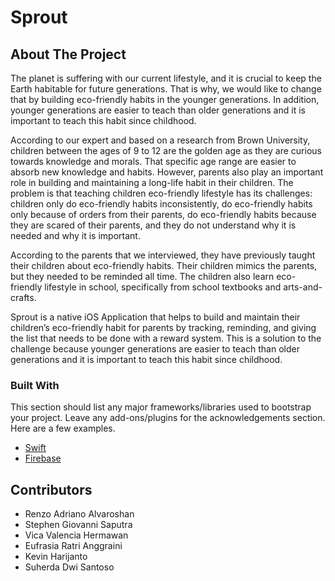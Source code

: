 # Sprout

<!-- ABOUT THE PROJECT -->
## About The Project

The planet is suffering with our current lifestyle, and it is crucial to keep the Earth habitable for future generations. That is why, we would like to change that by building eco-friendly habits in the younger generations. In addition, younger generations are easier to teach than older generations and it is important to teach this habit since childhood. 

According to our expert and based on a research from Brown University, children between the ages of 9 to 12 are the golden age as they are curious towards knowledge and morals. That specific age range are easier to absorb new knowledge and habits. However, parents also play an important role in building and maintaining a long-life habit in their children. The problem is that teaching children eco-friendly lifestyle has its challenges: children only do eco-friendly habits inconsistently, do eco-friendly habits only because of orders from their parents, do eco-friendly habits because they are scared of their parents, and they do not understand why it is needed and why it is important. 

According to the parents that we interviewed, they have previously taught their children about eco-friendly habits. Their children mimics the parents, but they needed to be reminded all time. The children also learn eco-friendly lifestyle in school, specifically from school textbooks and arts-and-crafts.

Sprout is a native iOS Application that helps to build and maintain their children’s eco-friendly habit for parents by tracking, reminding, and giving the list that needs to be done with a reward system. This is a solution to the challenge because younger generations are easier to teach than older generations and it is important to teach this habit since childhood. 

### Built With

This section should list any major frameworks/libraries used to bootstrap your project. Leave any add-ons/plugins for the acknowledgements section. Here are a few examples.

* [Swift](https://swift.org/)
* [Firebase](https://firebase.google.com/)

<!-- Contributors -->
## Contributors

* Renzo Adriano Alvaroshan
* Stephen Giovanni Saputra
* Vica Valencia Hermawan
* Eufrasia Ratri Anggraini
* Kevin Harijanto
* Suherda Dwi Santoso

<!-- MARKDOWN LINKS & IMAGES -->
<!-- https://www.markdownguide.org/basic-syntax/#reference-style-links -->
[contributors-shield]: https://img.shields.io/github/contributors/othneildrew/Best-README-Template.svg?style=for-the-badge
[contributors-url]: https://github.com/othneildrew/Best-README-Template/graphs/contributors
[forks-shield]: https://img.shields.io/github/forks/othneildrew/Best-README-Template.svg?style=for-the-badge
[forks-url]: https://github.com/othneildrew/Best-README-Template/network/members
[stars-shield]: https://img.shields.io/github/stars/othneildrew/Best-README-Template.svg?style=for-the-badge
[stars-url]: https://github.com/othneildrew/Best-README-Template/stargazers
[issues-shield]: https://img.shields.io/github/issues/othneildrew/Best-README-Template.svg?style=for-the-badge
[issues-url]: https://github.com/othneildrew/Best-README-Template/issues
[license-shield]: https://img.shields.io/github/license/othneildrew/Best-README-Template.svg?style=for-the-badge
[license-url]: https://github.com/othneildrew/Best-README-Template/blob/master/LICENSE.txt
[linkedin-shield]: https://img.shields.io/badge/-LinkedIn-black.svg?style=for-the-badge&logo=linkedin&colorB=555
[linkedin-url]: https://linkedin.com/in/othneildrew
[product-screenshot]: images/screenshot.png

